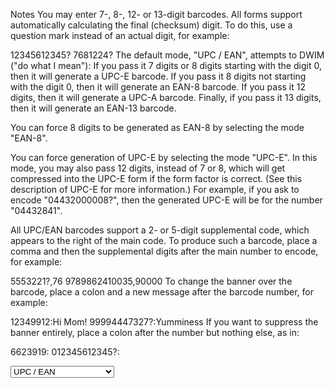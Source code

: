 Notes
You may enter 7-, 8-, 12- or 13-digit barcodes. All forms support automatically calculating the final (checksum) digit. To do this, use a question mark instead of an actual digit, for example:

12345612345?
7681224?
The default mode, "UPC / EAN", attempts to DWIM ("do what I mean"): If you pass it 7 digits or 8 digits starting with the digit 0, then it will generate a UPC-E barcode. If you pass it 8 digits not starting with the digit 0, then it will generate an EAN-8 barcode. If you pass it 12 digits, then it will generate a UPC-A barcode. Finally, if you pass it 13 digits, then it will generate an EAN-13 barcode.

You can force 8 digits to be generated as EAN-8 by selecting the mode "EAN-8".

You can force generation of UPC-E by selecting the mode "UPC-E". In this mode, you may also pass 12 digits, instead of 7 or 8, which will get compressed into the UPC-E form if the form factor is correct. (See this description of UPC-E for more information.) For example, if you ask to encode "04432000008?", then the generated UPC-E will be for the number "04432841".

All UPC/EAN barcodes support a 2- or 5-digit supplemental code, which appears to the right of the main code. To produce such a barcode, place a comma and then the supplemental digits after the main number to encode, for example:

5553221?,76
9789862410035,90000
To change the banner over the barcode, place a colon and a new message after the barcode number, for example:

12349912:Hi Mom!
99994447327?:Yumminess
If you want to suppress the banner entirely, place a colon after the number but nothing else, as in:

6623919:
012345612345?:


<select name="mode" size="1">
         	  <option value="upcean" selected="">UPC / EAN</option>
            <option value="upcean-short">UPC / EAN, short height</option>
            <option value="text">Text Generator</option><option value="upce">UPC-E</option>
            <option value="upce-short">UPC-E, short height</option>
            <option value="ean8">EAN-8</option>
            <option value="ean8-short">EAN-8, short height</option>
            
          </select>